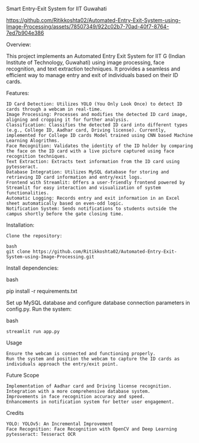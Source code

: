 Smart Entry-Exit System for IIT Guwahati

https://github.com/Ritikkoshta02/Automated-Entry-Exit-System-using-Image-Processing/assets/78507349/922c02b7-70ad-40f7-8764-7ed7b904e386


Overview:

This project implements an Automated Entry Exit System for IIT G (Indian Institute of Technology, Guwahati) using image processing, face recognition, and text extraction techniques. It provides a seamless and efficient way to manage entry and exit of individuals based on their ID cards.

Features:

    ID Card Detection: Utilizes YOLO (You Only Look Once) to detect ID cards through a webcam in real-time.
    Image Processing: Processes and modifies the detected ID card image, aligning and cropping it for further analysis.
    Classification: Classifies the detected ID card into different types (e.g., College ID, Aadhar card, Driving license). Currently, implemented for College ID cards Model trained using CNN based Machine Learning Alogrithms.
    Face Recognition: Validates the identity of the ID holder by comparing the face on the ID card with a live picture captured using face recognition techniques.
    Text Extraction: Extracts text information from the ID card using pytesseract.
    Database Integration: Utilizes MySQL database for storing and retrieving ID card information and entry/exit logs.
    Frontend with Streamlit: Offers a user-friendly frontend powered by Streamlit for easy interaction and visualization of system functionalities.
    Automatic Logging: Records entry and exit information in an Excel sheet automatically based on even-odd logic.
    Notification System: Sends notifications to students outside the campus shortly before the gate closing time.

Installation:

    Clone the repository:

    bash
    git clone https://github.com/Ritikkoshta02/Automated-Entry-Exit-System-using-Image-Processing.git

Install dependencies:

bash

pip install -r requirements.txt

Set up MySQL database and configure database connection parameters in config.py.
Run the system:

bash

    streamlit run app.py

Usage

    Ensure the webcam is connected and functioning properly.
    Run the system and position the webcam to capture the ID cards as individuals approach the entry/exit point.

Future Scope

    Implementation of Aadhar card and Driving license recognition.
    Integration with a more comprehensive database system.
    Improvements in face recognition accuracy and speed.
    Enhancements in notification system for better user engagement.

Credits

    YOLO: YOLOv5: An Incremental Improvement
    Face Recognition: Face Recognition with OpenCV and Deep Learning
    pytesseract: Tesseract OCR
